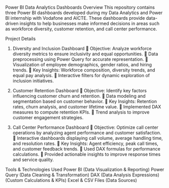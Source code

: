 Power BI Data Analytics Dashboards
Overview
This repository contains three Power BI dashboards developed during my Data Analytics and Power BI internship with Vodafone and AICTE. These dashboards provide data-driven insights to help businesses make informed decisions in areas such as workforce diversity, customer retention, and call center performance.

Project Details
1. Diversity and Inclusion Dashboard
📌 Objective: Analyze workforce diversity metrics to ensure inclusivity and equal opportunities.
🔹 Data preprocessing using Power Query for accurate representation.
🔹 Visualization of employee demographics, gender ratios, and hiring trends.
🔹 Key Insights: Workforce composition, diversity trends, and equal pay analysis.
🔹 Interactive filters for dynamic exploration of inclusion initiatives.

2. Customer Retention Dashboard
📌 Objective: Identify key factors influencing customer churn and retention.
🔹 Data modeling and segmentation based on customer behavior.
🔹 Key Insights: Retention rates, churn analysis, and customer lifetime value.
🔹 Implemented DAX measures to compute retention KPIs.
🔹 Trend analysis to improve customer engagement strategies.

3. Call Center Performance Dashboard
📌 Objective: Optimize call center operations by analyzing agent performance and customer satisfaction.
🔹 Interactive dashboards displaying call volume, average handling time, and resolution rates.
🔹 Key Insights: Agent efficiency, peak call times, and customer feedback trends.
🔹 Used DAX formulas for performance calculations.
🔹 Provided actionable insights to improve response times and service quality.

Tools & Technologies Used
Power BI (Data Visualization & Reporting)
Power Query (Data Cleaning & Transformation)
DAX (Data Analysis Expressions) (Custom Calculations & KPIs)
Excel & CSV Files (Data Sources)
